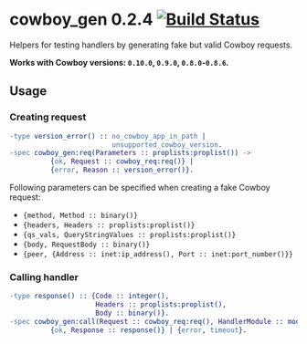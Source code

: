 # cowboy_gen 0.2.4 [![Build Status][travis_ci_image]][travis_ci]

Helpers for testing handlers by generating fake but valid Cowboy requests.

**Works with Cowboy versions: `0.10.0`, `0.9.0`, `0.8.0`-`0.8.6`.**

## Usage

### Creating request

``` erlang
-type version_error() :: no_cowboy_app_in_path |
                         unsupported_cowboy_version.
-spec cowboy_gen:req(Parameters :: proplists:proplist()) ->
          {ok, Request :: cowboy_req:req()} |
          {error, Reason :: version_error()}.
```

Following parameters can be specified when creating a fake Cowboy request:

 * `{method, Method :: binary()}`
 * `{headers, Headers :: proplists:proplist()}`
 * `{qs_vals, QueryStringValues :: proplists:proplist()}`
 * `{body, RequestBody :: binary()}`
 * `{peer, {Address :: inet:ip_address(), Port :: inet:port_number()}}`

### Calling handler

``` erlang
-type response() :: {Code :: integer(),
                     Headers :: proplists:proplist(),
                     Body :: binary()}.
-spec cowboy_gen:call(Request :: cowboy_req:req(), HandlerModule :: module()) ->
          {ok, Response :: response()} | {error, timeout}.
```

[travis_ci]: https://travis-ci.org/rpt/cowboy_gen
[travis_ci_image]: https://travis-ci.org/rpt/cowboy_gen.png
